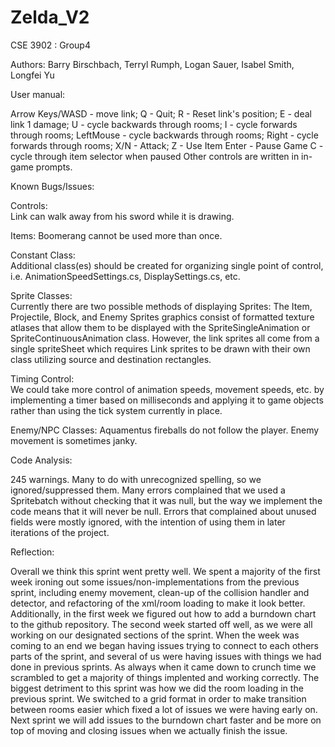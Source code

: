 # Zelda_V2

CSE 3902 : Group4

Authors: Barry Birschbach, Terryl Rumph, Logan Sauer, Isabel Smith, Longfei Yu

User manual:

Arrow Keys/WASD - move link;
Q - Quit;
R - Reset link's position;
E - deal link 1 damage;
U - cycle backwards through rooms;
I - cycle forwards through rooms;
LeftMouse - cycle backwards through rooms;
Right - cycle forwards through rooms;
X/N - Attack;
Z - Use Item
Enter - Pause Game
C - cycle through item selector when paused
Other controls are written in in-game prompts.


Known Bugs/Issues:

Controls:  
Link can walk away from his sword while it is drawing.

Items:
Boomerang cannot be used more than once.

Constant Class:  
Additional class(es) should be created for organizing single point of control, i.e. AnimationSpeedSettings.cs, DisplaySettings.cs, etc.

Sprite Classes:  
Currently there are two possible methods of displaying Sprites:  The Item, Projectile, Block, and Enemy Sprites graphics consist of formatted texture atlases that allow them to be displayed with the SpriteSingleAnimation or SpriteContinuousAnimation class.  However, the link sprites all come from a single spriteSheet which requires Link sprites to be drawn with their own class utilizing source and destination rectangles.

Timing Control:  
We could take more control of animation speeds, movement speeds, etc.  by implementing a timer based on milliseconds and applying it to game objects rather than using the tick system currently in place.

Enemy/NPC Classes:
Aquamentus fireballs do not follow the player. Enemy movement is sometimes janky.

Code Analysis:

245 warnings. Many to do with unrecognized spelling, so we ignored/suppressed them. Many errors complained that we used a Spritebatch without checking that it was null, but the way we implement the code means that it will never be null. Errors that complained about unused fields were mostly ignored, with the intention of using them in later iterations of the project.

Reflection:

Overall we think this sprint went pretty well. We spent a majority of the first week ironing out some issues/non-implementations from the previous sprint, including enemy movement, clean-up of the collision handler and detector, and refactoring of the xml/room loading to make it look better. Additionally, in the first week we figured out how to add a burndown chart to the github repository. The second week started off well, as we were all working on our designated sections of the sprint. When the week was coming to an end we began having issues trying to connect to each others parts of the sprint, and several of us were having issues with things we had done in previous sprints. As always when it came down to crunch time we scrambled to get a majority of things implented and working correctly. The biggest detriment to this sprint was how we did the room loading in the previous sprint. We switched to a grid format in order to make transition between rooms easier which fixed a lot of issues we were having early on. Next sprint we will add issues to the burndown chart faster and be more on top of moving and closing issues when we actually finish the issue.
